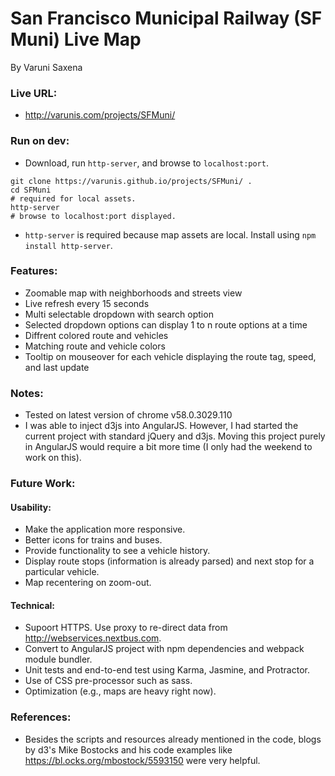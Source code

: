 # San Francisco Municipal Railway (SF Muni) Live Map
By Varuni Saxena

### Live URL: 
* http://varunis.com/projects/SFMuni/

### Run on dev:
* Download, run `http-server`, and browse to `localhost:port`.

```
git clone https://varunis.github.io/projects/SFMuni/ .
cd SFMuni
# required for local assets.
http-server
# browse to localhost:port displayed.
```

* `http-server` is required because map assets are local. Install using `npm install http-server`.

### Features:
* Zoomable map with neighborhoods and streets view
* Live refresh every 15 seconds
* Multi selectable dropdown with search option
* Selected dropdown options can display 1 to n route options at a time
* Diffrent colored route and vehicles
* Matching route and vehicle colors
* Tooltip on mouseover for each vehicle displaying the route tag, speed, and last update

### Notes:
* Tested on latest version of chrome v58.0.3029.110
* I was able to inject d3js into AngularJS. However, I had started the current project with standard jQuery and d3js. Moving this project purely in AngularJS would require a bit more time (I only had the weekend to work on this).

### Future Work:
#### Usability:
* Make the application more responsive.
* Better icons for trains and buses.
* Provide functionality to see a vehicle history.
* Display route stops (information is already parsed) and next stop for a particular vehicle.
* Map recentering on zoom-out.

#### Technical:
* Supoort HTTPS. Use proxy to re-direct data from http://webservices.nextbus.com.
* Convert to AngularJS project with npm dependencies and webpack module bundler.
* Unit tests and end-to-end test using Karma, Jasmine, and Protractor.
* Use of CSS pre-processor such as sass.
* Optimization (e.g., maps are heavy right now).

### References:
* Besides the scripts and resources already mentioned in the code, blogs by d3's Mike Bostocks and his code examples like https://bl.ocks.org/mbostock/5593150 were very helpful.
